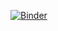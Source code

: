 [![Binder](https://mybinder.org/badge_logo.svg)](https://mybinder.org/v2/gh/guilhermeiablo/inventsys2infoambiente/master)
